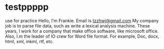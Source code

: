 # testppppp
use for practice
Hello, I'm Frankie. Email is tzzhwj@gmail.com
My company job is to parse file data, such as write a lexical analysis machine. 
These years, I work for a company that make office software, like microsoft office.
Also, I.m the leader of IO crew for Word file format. For example, Doc, docx, html, xml, inkml, rtf, etc.
